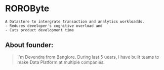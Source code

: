 # ROROByte
``` 
A Datastore to intergrate transaction and analytics workloadds.
- Reduces developer's cognitive overload and 
- Cuts product development time
```

## About founder:
> I'm Devendra from Banglore. During last 5 uears, I have built teams to make Data Platform at multiple companies.
